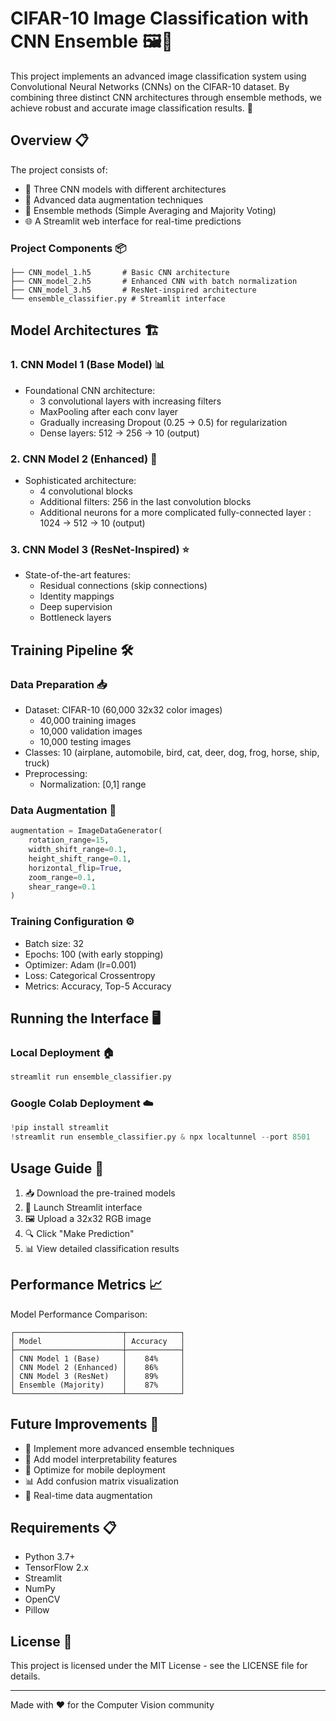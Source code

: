 # CIFAR-10 Image Classification with CNN Ensemble 🖼️🤖

This project implements an advanced image classification system using Convolutional Neural Networks (CNNs) on the CIFAR-10 dataset. By combining three distinct CNN architectures through ensemble methods, we achieve robust and accurate image classification results. 🎯

## Overview 📋

The project consists of:
- 🧠 Three CNN models with different architectures
- 🔄 Advanced data augmentation techniques
- 🤝 Ensemble methods (Simple Averaging and Majority Voting)
- 🌐 A Streamlit web interface for real-time predictions

### Project Components 📦
```
├── CNN_model_1.h5       # Basic CNN architecture
├── CNN_model_2.h5       # Enhanced CNN with batch normalization
├── CNN_model_3.h5       # ResNet-inspired architecture
└── ensemble_classifier.py # Streamlit interface
```

## Model Architectures 🏗️

### 1. CNN Model 1 (Base Model) 📊
* Foundational CNN architecture:
  * 3 convolutional layers with increasing filters
  * MaxPooling after each conv layer
  * Gradually increasing Dropout (0.25 → 0.5) for regularization
  * Dense layers: 512 → 256 → 10 (output)

### 2. CNN Model 2 (Enhanced) 🚀
* Sophisticated architecture:
  * 4 convolutional blocks
  * Additional filters: 256 in the last convolution blocks
  * Additional neurons for a more complicated fully-connected layer : 1024 → 512 → 10 (output)

### 3. CNN Model 3 (ResNet-Inspired) ⭐
* State-of-the-art features:
  * Residual connections (skip connections)
  * Identity mappings
  * Deep supervision
  * Bottleneck layers

## Training Pipeline 🛠️

### Data Preparation 📥
* Dataset: CIFAR-10 (60,000 32x32 color images)
  * 40,000 training images
  * 10,000 validation images
  * 10,000 testing images
* Classes: 10 (airplane, automobile, bird, cat, deer, dog, frog, horse, ship, truck)
* Preprocessing:
  * Normalization: [0,1] range

### Data Augmentation 🔄
```python
augmentation = ImageDataGenerator(
    rotation_range=15,
    width_shift_range=0.1,
    height_shift_range=0.1,
    horizontal_flip=True,
    zoom_range=0.1,
    shear_range=0.1
)
```

### Training Configuration ⚙️
* Batch size: 32
* Epochs: 100 (with early stopping)
* Optimizer: Adam (lr=0.001)
* Loss: Categorical Crossentropy
* Metrics: Accuracy, Top-5 Accuracy

## Running the Interface 🖥️

### Local Deployment 🏠
```bash
streamlit run ensemble_classifier.py
```

### Google Colab Deployment ☁️
```python
!pip install streamlit
!streamlit run ensemble_classifier.py & npx localtunnel --port 8501
```

## Usage Guide 📱

1. 📥 Download the pre-trained models
2. 🚀 Launch Streamlit interface
3. 🖼️ Upload a 32x32 RGB image
4. 🔍 Click "Make Prediction"
5. 📊 View detailed classification results

## Performance Metrics 📈

Model Performance Comparison:
```
┌────────────────────────┬────────────┐
│ Model                  │ Accuracy   │
├────────────────────────┼────────────┤
│ CNN Model 1 (Base)     │    84%     │
│ CNN Model 2 (Enhanced) │    86%     │
│ CNN Model 3 (ResNet)   │    89%     │
│ Ensemble (Majority)    │    87%     │
└────────────────────────┴────────────┘
```

## Future Improvements 🔮

* 🔧 Implement more advanced ensemble techniques
* 🎯 Add model interpretability features
* 🚀 Optimize for mobile deployment
* 📊 Add confusion matrix visualization
* 🔄 Real-time data augmentation

## Requirements 📋

* Python 3.7+
* TensorFlow 2.x
* Streamlit
* NumPy
* OpenCV
* Pillow

## License 📄

This project is licensed under the MIT License - see the LICENSE file for details.

---
Made with ❤️ for the Computer Vision community
